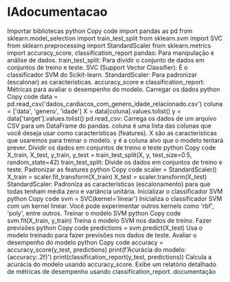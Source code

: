 # IAdocumentacao
Importar bibliotecas
python
Copy code
import pandas as pd
from sklearn.model_selection import train_test_split
from sklearn.svm import SVC
from sklearn.preprocessing import StandardScaler
from sklearn.metrics import accuracy_score, classification_report
pandas: Para manipulação e análise de dados.
train_test_split: Para dividir o conjunto de dados em conjuntos de treino e teste.
SVC (Support Vector Classifier): É o classificador SVM do Scikit-learn.
StandardScaler: Para padronizar (escalonar) as características.
accuracy_score e classification_report: Métricas para avaliar o desempenho do modelo.
Carregar os dados
python
Copy code
data = pd.read_csv('dados_cardiacos_com_genero_idade_relacionado.csv')
coluna = ['data', 'genero', 'idade']
X = data[coluna].values.tolist()
y = data['target'].values.tolist()
pd.read_csv: Carrega os dados de um arquivo CSV para um DataFrame do pandas.
coluna é uma lista das colunas que você deseja usar como características (features).
X são as características que usaremos para treinar o modelo.
y é a coluna alvo que o modelo tentará prever.
Dividir os dados em conjuntos de treino e teste
python
Copy code
X_train, X_test, y_train, y_test = train_test_split(X, y, test_size=0.5, random_state=42)
train_test_split: Divide os dados em conjuntos de treino e teste.
Padronizar as features
python
Copy code
scaler = StandardScaler()
X_train = scaler.fit_transform(X_train)
X_test = scaler.transform(X_test)
StandardScaler: Padroniza as características (escalonamento) para que todas tenham média zero e variância unitária.
Inicializar o classificador SVM
python
Copy code
svm = SVC(kernel='linear')
Inicializa o classificador SVM com um kernel linear. Você pode experimentar outros kernels como 'rbf', 'poly', entre outros.
Treinar o modelo SVM
python
Copy code
svm.fit(X_train, y_train)
Treina o modelo SVM nos dados de treino.
Fazer previsões
python
Copy code
predictions = svm.predict(X_test)
Usa o modelo treinado para fazer previsões nos dados de teste.
Avaliar o desempenho do modelo
python
Copy code
accuracy = accuracy_score(y_test, predictions)
print(f'Acurácia do modelo: {accuracy:.2f}')
print(classification_report(y_test, predictions))
Calcula a acurácia do modelo usando accuracy_score.
Exibe um relatório detalhado de métricas de desempenho usando classification_report.
documentação
